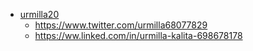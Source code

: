 - [urmilla20](https://github.com/urmilla20)
   - https://www.twitter.com/urmilla68077829
   - https://ww.linked.com/in/urmilla-kalita-698678178
